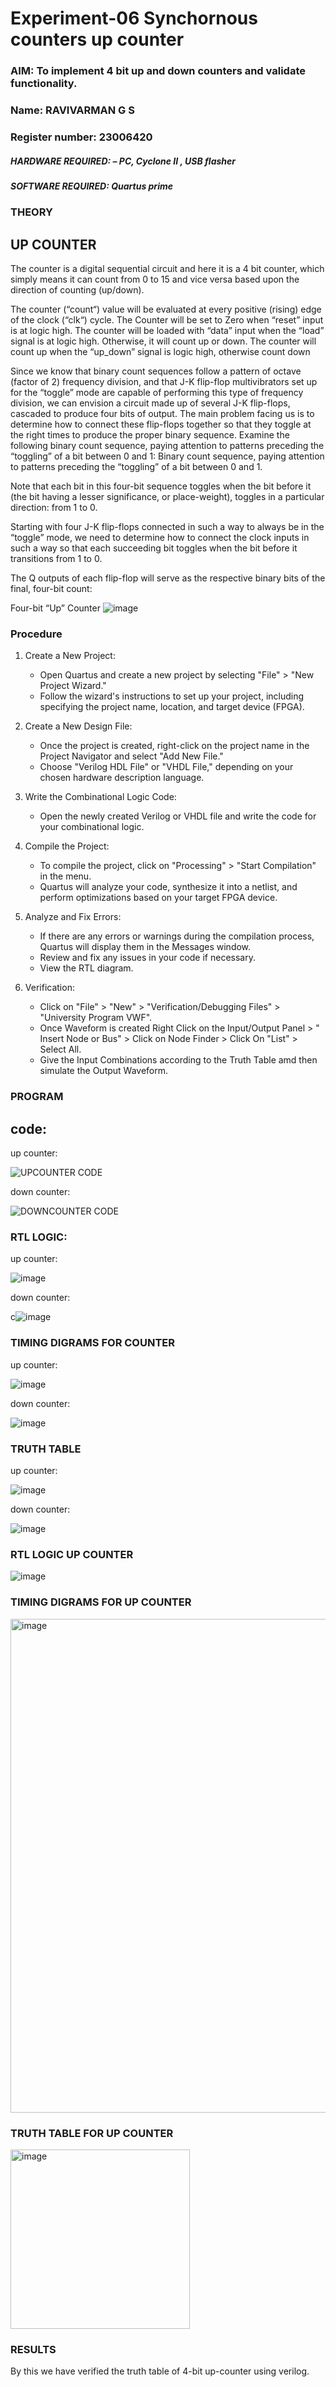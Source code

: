 # Experiment-06 Synchornous counters up counter
### AIM: To implement 4 bit up and down counters and validate  functionality.
### Name: RAVIVARMAN G S
### Register number: 23006420
##### HARDWARE REQUIRED:  – PC, Cyclone II , USB flasher
##### SOFTWARE REQUIRED:   Quartus prime
### THEORY 

## UP COUNTER 
The counter is a digital sequential circuit and here it is a 4 bit counter, which simply means it can count from 0 to 15 and vice versa based upon the direction of counting (up/down). 

The counter (“count“) value will be evaluated at every positive (rising) edge of the clock (“clk“) cycle.
The Counter will be set to Zero when “reset” input is at logic high.
The counter will be loaded with “data” input when the “load” signal is at logic high. Otherwise, it will count up or down.
The counter will count up when the “up_down” signal is logic high, otherwise count down

Since we know that binary count sequences follow a pattern of octave (factor of 2) frequency division, and that J-K flip-flop multivibrators set up for the “toggle” mode are capable of performing this type of frequency division, we can envision a circuit made up of several J-K flip-flops, cascaded to produce four bits of output.
The main problem facing us is to determine how to connect these flip-flops together so that they toggle at the right times to produce the proper binary sequence.
Examine the following binary count sequence, paying attention to patterns preceding the “toggling” of a bit between 0 and 1:
Binary count sequence, paying attention to patterns preceding the “toggling” of a bit between 0 and 1.

Note that each bit in this four-bit sequence toggles when the bit before it (the bit having a lesser significance, or place-weight), toggles in a particular direction: from 1 to 0.



 
 

Starting with four J-K flip-flops connected in such a way to always be in the “toggle” mode, we need to determine how to connect the clock inputs in such a way so that each succeeding bit toggles when the bit before it transitions from 1 to 0.

The Q outputs of each flip-flop will serve as the respective binary bits of the final, four-bit count:

 

Four-bit “Up” Counter
![image](https://user-images.githubusercontent.com/36288975/169644758-b2f4339d-9532-40c5-af40-8f4f8c942e2c.png)



### Procedure
1. Create a New Project:
   - Open Quartus and create a new project by selecting "File" > "New Project Wizard."
   - Follow the wizard's instructions to set up your project, including specifying the project name, location, and target device (FPGA).

2. Create a New Design File:
   - Once the project is created, right-click on the project name in the Project Navigator and select "Add New File."
   - Choose "Verilog HDL File" or "VHDL File," depending on your chosen hardware description language.

3. Write the Combinational Logic Code:
   - Open the newly created Verilog or VHDL file and write the code for your combinational logic.
     
4. Compile the Project:
   - To compile the project, click on "Processing" > "Start Compilation" in the menu.
   - Quartus will analyze your code, synthesize it into a netlist, and perform optimizations based on your target FPGA device.

5. Analyze and Fix Errors: 
   - If there are any errors or warnings during the compilation process, Quartus will display them in the Messages window.
   - Review and fix any issues in your code if necessary.
   - View the RTL diagram.

6. Verification:
   - Click on "File" > "New" > "Verification/Debugging Files" > "University Program VWF".
   - Once Waveform is created Right Click on the Input/Output Panel > " Insert Node or Bus" > Click on Node Finder > Click On "List" > Select All.
   - Give the Input Combinations according to the Truth Table amd then simulate the Output Waveform.



### PROGRAM 
## code:

up counter:

![UPCOUNTER CODE](https://github.com/Rxhith1205/Exp-7-Synchornous-counters-/assets/147473311/3e63ce8f-69e7-40bd-b389-c2c404855159)

down counter:

![DOWNCOUNTER CODE](https://github.com/Rxhith1205/Exp-7-Synchornous-counters-/assets/147473311/a43f53c6-1fd2-4a43-8067-2da79f5c1e29)


### RTL LOGIC:

up counter:

![image](https://github.com/Rxhith1205/Exp-7-Synchornous-counters-/assets/147473311/0339166f-0c35-49c6-8678-30d8634ab97a)

down counter:

c![image](https://github.com/Rxhith1205/Exp-7-Synchornous-counters-/assets/147473311/2588d57b-4223-48ae-81a0-624b1a3d0ff0)



### TIMING DIGRAMS FOR COUNTER  

up counter:

![image](https://github.com/Rxhith1205/Exp-7-Synchornous-counters-/assets/147473311/4e471b88-15a8-494a-861c-de024255fc2a)


down counter:

![image](https://github.com/Rxhith1205/Exp-7-Synchornous-counters-/assets/147473311/a72c6496-153a-4e9e-9bee-424542f716ac)


### TRUTH TABLE 

up counter:

![image](https://github.com/Rxhith1205/Exp-7-Synchornous-counters-/assets/147473311/bcda0798-59dc-406d-9298-c3b3e7c1f67e)

down counter:

![image](https://github.com/Rxhith1205/Exp-7-Synchornous-counters-/assets/147473311/f81ed1e3-be66-4a87-a3ec-addd8b595d2f)


### RTL LOGIC UP COUNTER 
![image](https://github.com/Nijeesh-bit/Exp-7-Synchornous-counters-/assets/89188014/2083493c-2eec-4ade-ac68-22892f14a0cb)

### TIMING DIGRAMS FOR UP COUNTER  
<img width="790" alt="image" src="https://github.com/Nijeesh-bit/Exp-7-Synchornous-counters-/assets/89188014/972cc60c-b402-49c9-ac08-738ea2fbba02">

### TRUTH TABLE FOR UP COUNTER
<img width="287" alt="image" src="https://github.com/Nijeesh-bit/Exp-7-Synchornous-counters-/assets/89188014/c3819e0a-3ca1-498a-bbf3-fa0b70cad9ca">

### RESULTS 
By this we have verified the truth table of 4-bit up-counter using verilog.
